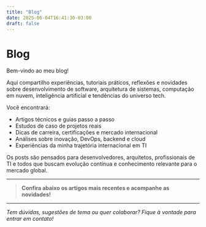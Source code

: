 ```yaml
---
title: "Blog"
date: 2025-06-04T16:41:30-03:00
draft: false
---
```


# Blog

Bem-vindo ao meu blog!

Aqui compartilho experiências, tutoriais práticos, reflexões e novidades sobre desenvolvimento de software, arquitetura de sistemas, computação em nuvem, inteligência artificial e tendências do universo tech.

Você encontrará:
- Artigos técnicos e guias passo a passo
- Estudos de caso de projetos reais
- Dicas de carreira, certificações e mercado internacional
- Análises sobre inovação, DevOps, backend e cloud
- Experiências da minha trajetória internacional em TI

Os posts são pensados para desenvolvedores, arquitetos, profissionais de TI e todos que buscam evolução contínua e conhecimento relevante para o mercado global.

---

> **Confira abaixo os artigos mais recentes e acompanhe as novidades!**

---

*Tem dúvidas, sugestões de tema ou quer colaborar? Fique à vontade para entrar em contato!*
